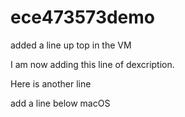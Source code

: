 # ece473573demo

added a line up top in the VM

I am now adding this line of dexcription.

Here is another line

add a line below macOS
